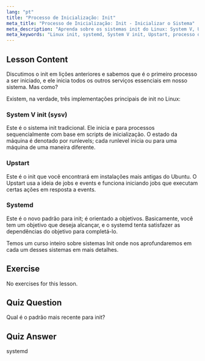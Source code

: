 ```yaml
---
lang: "pt"
title: "Processo de Inicialização: Init"
meta_title: "Processo de Inicialização: Init - Inicializar o Sistema"
meta_description: "Aprenda sobre os sistemas init do Linux: System V, Upstart e systemd. Entenda seus papéis no processo de inicialização e como eles gerenciam serviços. Comece sua jornada no Linux!"
meta_keywords: "Linux init, systemd, System V init, Upstart, processo de inicialização do Linux, tutorial de Linux, Linux para iniciantes, guia de Linux"
---
```


## Lesson Content

Discutimos o init em lições anteriores e sabemos que é o primeiro processo a ser iniciado, e ele inicia todos os outros serviços essenciais em nosso sistema. Mas como?

Existem, na verdade, três implementações principais de init no Linux:

### System V init (sysv)

Este é o sistema init tradicional. Ele inicia e para processos sequencialmente com base em scripts de inicialização. O estado da máquina é denotado por runlevels; cada runlevel inicia ou para uma máquina de uma maneira diferente.

### Upstart

Este é o init que você encontrará em instalações mais antigas do Ubuntu. O Upstart usa a ideia de jobs e events e funciona iniciando jobs que executam certas ações em resposta a events.

### Systemd

Este é o novo padrão para init; é orientado a objetivos. Basicamente, você tem um objetivo que deseja alcançar, e o systemd tenta satisfazer as dependências do objetivo para completá-lo.

Temos um curso inteiro sobre sistemas Init onde nos aprofundaremos em cada um desses sistemas em mais detalhes.

## Exercise

No exercises for this lesson.

## Quiz Question

Qual é o padrão mais recente para init?

## Quiz Answer

systemd
